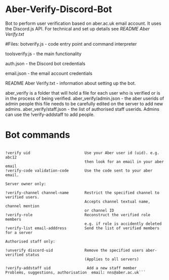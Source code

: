 # Aber-Verify-Discord-Bot
Bot to perform user verification based on aber.ac.uk email account. It uses the Discord.js API. 
For technical and set up details see *README Aber Verify.txt*

#Files:
botverify.js - code entry point and command interpreter

toolsverify.js - the main functionality

auth.json - the Discord bot credentials

email.json - the email account credentials

README Aber Verify.txt - information about setting up the bot.

aber_verify is a folder that will hold a file for each user who is verified or is in the process of being verified.
aber_verify/admin.json - the aber userids of admin people this file needs to be carefully edited on the server to add new admins.
aber_verify/staff.json - the list of authorised staff userids. Admins can use the !verify-addstaff to add people.

# Bot commands
```Verify bot commands are: 

!verify uid                        Use your Aber user id (uid). e.g. abc12
                                   then look for an email in your aber email
!verify-code validation-code       Use the code sent to your aber email.

Server owner only:

!verify-channel channel-name       Restrict the specified channel to verified users.
                                   Accepts channel textual name, channel mention
                                   or channel ID
!verify-role                       Reconstruct the verified role members
                                   e.g. if role is accidently deleted
!verify-list email-adddress        Send the list of verified members for a server

Authorised staff only:

!unverify discord-uid              Remove the specified users aber-verified status
                                   (Applies to all servers)

!verify-addstaff uid                Add a new staff member
Problems, suggestions, authorisation  email: nns@aber.ac.uk```
